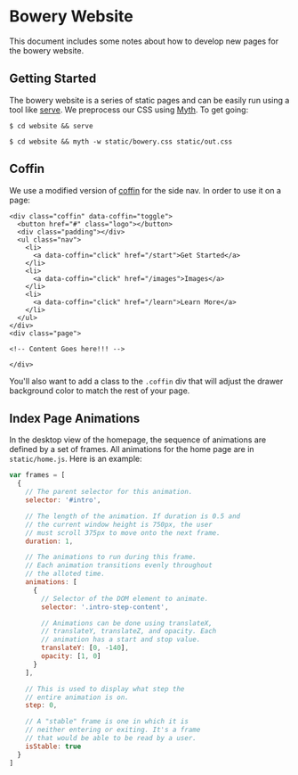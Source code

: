 # Bowery Website
This document includes some notes about how to develop new pages for the bowery website.

## Getting Started

The bowery website is a series of static pages and can be easily run using a tool like [serve](https://www.npmjs.org/package/node-serve). We preprocess our CSS using [Myth](http://www.myth.io/). To get going:

```
$ cd website && serve
```

```
$ cd website && myth -w static/bowery.css static/out.css
```

## Coffin
We use a modified version of [coffin](https://github.com/fat/coffin) for the side nav. In order to use it on a page:

```
<div class="coffin" data-coffin="toggle">
  <button href="#" class="logo"></button>
  <div class="padding"></div>
  <ul class="nav">
    <li>
      <a data-coffin="click" href="/start">Get Started</a>
    </li>
    <li>
      <a data-coffin="click" href="/images">Images</a>
    </li>
    <li>
      <a data-coffin="click" href="/learn">Learn More</a>
    </li>
  </ul>
</div>
<div class="page">

<!-- Content Goes here!!! -->

</div>
```
You'll also want to add a class to the `.coffin` div that will adjust the drawer background color to match the rest of your page.

## Index Page Animations

In the desktop view of the homepage, the sequence of animations are defined by a set of frames. All animations for the home page are in `static/home.js`. Here is an example:

```javascript
var frames = [
  {
    // The parent selector for this animation.
    selector: '#intro',

    // The length of the animation. If duration is 0.5 and
    // the current window height is 750px, the user
    // must scroll 375px to move onto the next frame.
    duration: 1,

    // The animations to run during this frame.
    // Each animation transitions evenly throughout
    // the alloted time.
    animations: [
      {
        // Selector of the DOM element to animate.
        selector: '.intro-step-content',

        // Animations can be done using translateX,
        // translateY, translateZ, and opacity. Each
        // animation has a start and stop value.
        translateY: [0, -140],
        opacity: [1, 0]
      }
    ],

    // This is used to display what step the
    // entire animation is on.
    step: 0,

    // A "stable" frame is one in which it is
    // neither entering or exiting. It's a frame
    // that would be able to be read by a user.
    isStable: true
  }
]
```

